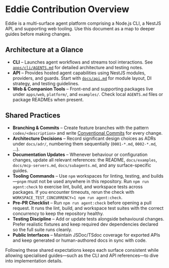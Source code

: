 # Eddie Contribution Overview

Eddie is a multi-surface agent platform comprising a Node.js CLI, a NestJS API, and supporting web tooling. Use this document as a map to deeper guides before making changes.

## Architecture at a Glance

- **CLI** – Launches agent workflows and streams tool interactions. See [`apps/cli/AGENTS.md`](apps/cli/AGENTS.md) for detailed architecture and testing notes.
- **API** – Provides hosted agent capabilities using NestJS modules, providers, and guards. Start with [`docs/api.md`](docs/api.md) for module layout, DI strategy, and testing guidelines.
- **Web & Companion Tools** – Front-end and supporting packages live under `apps/web`, `platform/`, and `examples/`. Check local `AGENTS.md` files or package READMEs when present.

## Shared Practices

- **Branching & Commits** – Create feature branches with the pattern `codex/<description>` and write [Conventional Commits](https://www.conventionalcommits.org/) for every change.
- **Architecture Decisions** – Record significant design choices as ADRs under `docs/adr/`, numbering them sequentially (`0001-*.md`, `0002-*.md`, ...).
- **Documentation Updates** – Whenever behaviour or configuration changes, update all relevant references: the README, `docs/examples`, `docs/mcp-servers.md`, `docs/subagents.md`, and any surface-specific guides.
- **Tooling Commands** – Use `npm` workspaces for linting, testing, and builds—`pnpm` must not be used anywhere in this repository. Run `npm run agent:check` to exercise lint, build, and workspace tests across packages. If you encounter timeouts, rerun the check with `WORKSPACE_TEST_CONCURRENCY=1 npm run agent:check`.
- **Pre-PR Checklist** – Run `npm run agent:check` before opening a pull request. It runs the lint, build, and workspace test suites with the correct concurrency to keep the repository healthy.
- **Testing Discipline** – Add or update tests alongside behavioural changes. Prefer realistic fixtures and keep required dev dependencies declared so the full suite runs cleanly.
- **Public Interfaces** – Maintain JSDoc/TSdoc coverage for exported APIs and keep generated or human-authored docs in sync with code.

Following these shared expectations keeps each surface consistent while allowing specialised guides—such as the CLI and API references—to dive into implementation details.

